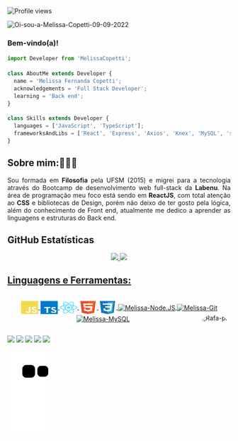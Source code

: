 ![Profile views](https://gpvc.arturio.dev/Melissacopetti)

![Oi-sou-a-Melissa-Copetti-09-09-2022](https://user-images.githubusercontent.com/104647493/189416218-1476dbf8-b72d-4bae-a831-9259f415be24.png)


### Bem-vindo(a)!

```Typescript
import Developer from 'MelissaCopetti';

class AboutMe extends Developer {
  name = 'Melissa Fernanda Copetti';
  acknowledgements = 'Full Stack Developer';
  learning = 'Back end';
}

class Skills extends Developer {
  languages = ['JavaScript', 'TypeScript'];
  frameworksAndLibs = ['React', 'Express', 'Axios', 'Knex', 'MySQL', 'styled-components', 'material-ui', 'Others'];
}
```
## Sobre mim:👩🏼‍💻
<p><div align='justify'>
 
Sou formada em <b>Filosofia</b> pela UFSM (2015) e migrei para a tecnologia através do Bootcamp de desenvolvimento web full-stack da <b>Labenu</b>. Na área de programação meu foco está sendo em <b>ReactJS</b>, com total atenção ao <b>CSS</b> e bibliotecas de Design, porém não deixo de ter gosto pela lógica, além do conhecimento de Front end, atualmente me dedico a aprender as linguagens e estruturas do Back end.
<br></div></p>

## GitHub Estatísticas
<div align="center">
  <a href="https://github.com/Melissacopetti">
  <img height="160em" src="https://github-readme-stats.vercel.app/api?username=Melissacopetti&show_icons=true&theme=synthwave&include_all_commits=true&count_private=true"/>
  <img height="160em" src="https://github-readme-stats.vercel.app/api/top-langs/?username=Melissacopetti&layout=compact&langs_count=7&theme=synthwave"/>
</div>

  ## Linguagens e Ferramentas:
<div style="display: inline_block" align="center"><br>
  <img align="center" alt="Melissa-Js" height="30" width="40" src="https://raw.githubusercontent.com/devicons/devicon/master/icons/javascript/javascript-plain.svg">
  <img align="center" alt=Melissa-Ts" height="30" width="40" src="https://raw.githubusercontent.com/devicons/devicon/master/icons/typescript/typescript-plain.svg">
  <img align="center" alt="Melissa-React" height="30" width="40" src="https://raw.githubusercontent.com/devicons/devicon/master/icons/react/react-original.svg">
  <img align="center" al=Melissa-HTML" height="30" width="40" src="https://raw.githubusercontent.com/devicons/devicon/master/icons/html5/html5-original.svg">
  <img align="center" alt="Melissa-CSS" height="30" width="40" src="https://raw.githubusercontent.com/devicons/devicon/master/icons/css3/css3-original.svg">
  <img align="center" alt="Melissa-Node.JS" height="30" width="40" src="https://cdn.jsdelivr.net/gh/devicons/devicon/icons/nodejs/nodejs-original.svg">
  <img align="center" alt="Melissa-Git" height="30" width="40" src="https://cdn.jsdelivr.net/gh/devicons/devicon/icons/git/git-original.svg">
  <img align="center" alt="Melissa-MySQL" height="30" width="40" src="https://cdn.jsdelivr.net/gh/devicons/devicon/icons/mysql/mysql-original.svg">
 <a href="https://picasion.com/"><img src="https://i.picasion.com/pic92/209f2e340b62abbd3c5cdaa4df319b8c.gif" align="right" alt="Rafa-pic" height="150" style="border-radius:50px;"alt="https://picasion.com/" /></a><br />
</div>
  
   ##
 
<div> 
 <a href="https://discordapp.com/users/840042553423953932" target="_blank"><img src="https://img.shields.io/badge/Discord-7289DA?style=for-the-badge&logo=discord&logoColor=white" target="_blank"></a> 
  <a href = "mailto:melissafernandacopetti@gmail.com"><img src="https://img.shields.io/badge/Gmail-D14836?style=for-the-badge&logo=gmail&logoColor=white" target="_blank"></a>
  <a href="https://www.linkedin.com/in/melissa-fernanda-copetti-078b26174" target="_blank"><img src="https://img.shields.io/badge/-LinkedIn-%230077B5?style=for-the-badge&logo=linkedin&logoColor=white" target="_blank"></a> 
 <a href="https://t.me/Melcopetti" target="_blank"><img src="https://img.shields.io/badge/Telegram-2CA5E0?style=for-the-badge&logo=telegram&logoColor=white" target="_blank"></a> 
  <a href="mailto:melissacopetti@hotmail.com" target="_blank"><img src="https://img.shields.io/badge/Microsoft_Outlook-0078D4?style=for-the-badge&logo=microsoft-outlook&logoColor=white" target="_blank"></a> 
  
![snake gif](https://github.com/Formandodev/Formandodev/blob/output/github-contribution-grid-snake.svg)
</div>


